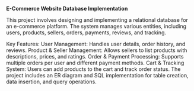 **E-Commerce Website Database Implementation**


This project involves designing and implementing a relational database for an e-commerce platform. The system manages various entities, including users, products, sellers, orders, payments, reviews, and tracking.


Key Features:
User Management: Handles user details, order history, and reviews.
Product & Seller Management: Allows sellers to list products with descriptions, prices, and ratings.
Order & Payment Processing: Supports multiple orders per user and different payment methods.
Cart & Tracking System: Users can add products to the cart and track order status.
The project includes an ER diagram and SQL implementation for table creation, data insertion, and query operations.
